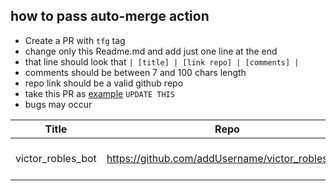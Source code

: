 ## how to pass auto-merge action
- Create a PR with `tfg` tag
- change only this Readme.md and add just one line at the end
- that line should look that ` | [title] | [link repo] | [comments] | `
- comments should be  between 7 and 100 chars length
- repo link should be a valid github repo
- take this PR as [example](https://github.com/addUsername/gh-actions/pull/3) `UPDATE THIS`
- bugs may occur

| Title | Repo | Description |
| ------------- | ------------- | ------------- |
| victor_robles_bot | https://github.com/addUsername/victor_robles_bot | test on fork, we should delete this |
